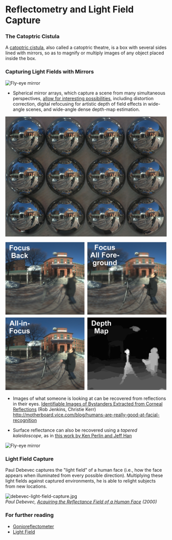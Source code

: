 # Reflectometry and Light Field Capture

### The Catoptric Cistula

A [catoptric cistula](https://en.wikipedia.org/wiki/Catoptric_cistula), also called a catoptric theatre, is a box with several sides lined with mirrors, so as to magnify or multiply images of any object placed inside the box.

### Capturing Light Fields with Mirrors

![Fly-eye mirror](images/fly-eye-mirror.jpg)

* Spherical mirror arrays, which capture a scene from many simultaneous perspectives, [allow for interesting possibilities](http://yuichitaguchi.com/project/AxialCones/), including distortion correction, digital refocusing for artistic depth of field effects in wide-angle scenes, and wide-angle dense depth-map estimation.

![Depth Map from spherical mirrors](images/InputSphericalMirrors.jpg)

![Depth Map from spherical mirrors](images/OutputSphericalMirrors.png)

* Images of what someone is looking at can be recovered from reflections in their eyes. [Identifiable Images of Bystanders Extracted from Corneal Reflections](http://journals.plos.org/plosone/article?id=10.1371/journal.pone.0083325) (Rob Jenkins, Christie Kerr)
http://motherboard.vice.com/blog/humans-are-really-good-at-facial-recognition

* Surface reflectance can also be recovered using a *tapered kaleidoscope*, as in [this work by Ken Perlin and Jeff Han](http://mrl.nyu.edu/~perlin/cat-talks/kaleidoscope/#2)

![Fly-eye mirror](images/pennies-tapered-kaleidoscope.jpg)

### Light Field Capture

Paul Debevec captures the "light field" of a human face (i.e., how the face appears when illuminated from every possible direction). Multiplying these light fields against captured environments, he is able to relight subjects from new locations. 

![debevec-light-field-capture.jpg](images/debevec-light-field-capture.jpg)<br />
*Paul Debevec, [Acquiring the Reflectance Field of a Human Face](http://www.pauldebevec.com/Research/LS/) (2000)*

### For further reading 

* [Gonioreflectometer](https://en.wikipedia.org/wiki/Gonioreflectometer)
* [Light Field](https://en.wikipedia.org/wiki/Light_field)
